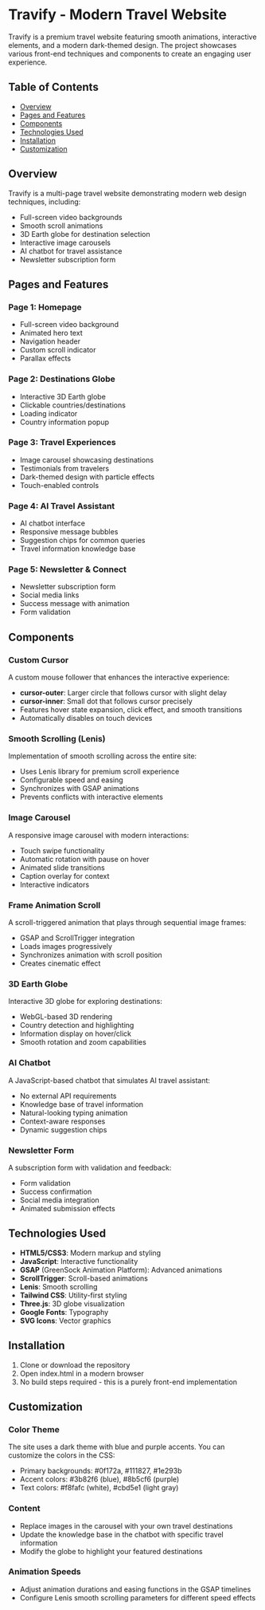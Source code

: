 # Travify - Modern Travel Website

Travify is a premium travel website featuring smooth animations, interactive elements, and a modern dark-themed design. The project showcases various front-end techniques and components to create an engaging user experience.

## Table of Contents

- [Overview](#overview)
- [Pages and Features](#pages-and-features)
- [Components](#components)
- [Technologies Used](#technologies-used)
- [Installation](#installation)
- [Customization](#customization)

## Overview

Travify is a multi-page travel website demonstrating modern web design techniques, including:

- Full-screen video backgrounds
- Smooth scroll animations
- 3D Earth globe for destination selection
- Interactive image carousels
- AI chatbot for travel assistance
- Newsletter subscription form

## Pages and Features

### Page 1: Homepage

- Full-screen video background
- Animated hero text
- Navigation header
- Custom scroll indicator
- Parallax effects

### Page 2: Destinations Globe

- Interactive 3D Earth globe
- Clickable countries/destinations
- Loading indicator
- Country information popup

### Page 3: Travel Experiences

- Image carousel showcasing destinations
- Testimonials from travelers
- Dark-themed design with particle effects
- Touch-enabled controls

### Page 4: AI Travel Assistant

- AI chatbot interface
- Responsive message bubbles
- Suggestion chips for common queries
- Travel information knowledge base

### Page 5: Newsletter & Connect

- Newsletter subscription form
- Social media links
- Success message with animation
- Form validation

## Components

### Custom Cursor

A custom mouse follower that enhances the interactive experience:

- **cursor-outer**: Larger circle that follows cursor with slight delay
- **cursor-inner**: Small dot that follows cursor precisely
- Features hover state expansion, click effect, and smooth transitions
- Automatically disables on touch devices

### Smooth Scrolling (Lenis)

Implementation of smooth scrolling across the entire site:

- Uses Lenis library for premium scroll experience
- Configurable speed and easing
- Synchronizes with GSAP animations
- Prevents conflicts with interactive elements

### Image Carousel

A responsive image carousel with modern interactions:

- Touch swipe functionality
- Automatic rotation with pause on hover
- Animated slide transitions
- Caption overlay for context
- Interactive indicators

### Frame Animation Scroll

A scroll-triggered animation that plays through sequential image frames:

- GSAP and ScrollTrigger integration
- Loads images progressively
- Synchronizes animation with scroll position
- Creates cinematic effect

### 3D Earth Globe

Interactive 3D globe for exploring destinations:

- WebGL-based 3D rendering
- Country detection and highlighting
- Information display on hover/click
- Smooth rotation and zoom capabilities

### AI Chatbot

A JavaScript-based chatbot that simulates AI travel assistant:

- No external API requirements
- Knowledge base of travel information
- Natural-looking typing animation
- Context-aware responses
- Dynamic suggestion chips

### Newsletter Form

A subscription form with validation and feedback:

- Form validation
- Success confirmation
- Social media integration
- Animated submission effects

## Technologies Used

- **HTML5/CSS3**: Modern markup and styling
- **JavaScript**: Interactive functionality
- **GSAP** (GreenSock Animation Platform): Advanced animations
- **ScrollTrigger**: Scroll-based animations
- **Lenis**: Smooth scrolling
- **Tailwind CSS**: Utility-first styling
- **Three.js**: 3D globe visualization
- **Google Fonts**: Typography
- **SVG Icons**: Vector graphics

## Installation

1. Clone or download the repository
2. Open index.html in a modern browser
3. No build steps required - this is a purely front-end implementation

## Customization

### Color Theme

The site uses a dark theme with blue and purple accents. You can customize the colors in the CSS:

- Primary backgrounds: #0f172a, #111827, #1e293b
- Accent colors: #3b82f6 (blue), #8b5cf6 (purple)
- Text colors: #f8fafc (white), #cbd5e1 (light gray)

### Content

- Replace images in the carousel with your own travel destinations
- Update the knowledge base in the chatbot with specific travel information
- Modify the globe to highlight your featured destinations

### Animation Speeds

- Adjust animation durations and easing functions in the GSAP timelines
- Configure Lenis smooth scrolling parameters for different speed effects
